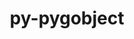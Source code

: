 ---
title: "py-pygobject"
layout: cache
categories: [package, develop]
meta: {"compilers": ["gcc@11.4.0"], "num_specs": 7, "num_specs_by_stack": {"e4s": 7, "root": 7}, "oss": ["ubuntu22.04"], "platforms": ["linux"], "stacks": ["e4s", "root"], "targets": ["x86_64_v3"], "versions": ["3.46.0"]}
spec_details: [{"compiler": "gcc@11.4.0", "hash": "3fcffukjshbw6fgds2gbfb3ichdeqlsm", "os": "ubuntu22.04", "platform": "linux", "size": "-", "stacks": ["e4s", "root"], "target": "x86_64_v3", "variants": ["build_system=python_pip"], "versions": ["3.46.0"]}, {"compiler": "gcc@11.4.0", "hash": "dml4jzcnezcdzjrmdpwtdruzssobm2ed", "os": "ubuntu22.04", "platform": "linux", "size": "-", "stacks": ["e4s", "root"], "target": "x86_64_v3", "variants": ["build_system=python_pip"], "versions": ["3.46.0"]}, {"compiler": "gcc@11.4.0", "hash": "llj6sqqdhghvqnzy3jskknug2c7qvee5", "os": "ubuntu22.04", "platform": "linux", "size": "-", "stacks": ["e4s", "root"], "target": "x86_64_v3", "variants": ["build_system=python_pip"], "versions": ["3.46.0"]}, {"compiler": "gcc@11.4.0", "hash": "njaw6aajrv4ckxrqnj7wdtv2xb5ftrse", "os": "ubuntu22.04", "platform": "linux", "size": "-", "stacks": ["e4s", "root"], "target": "x86_64_v3", "variants": ["build_system=python_pip"], "versions": ["3.46.0"]}, {"compiler": "gcc@11.4.0", "hash": "qn647lge6t4j4cmurc3vggn72fiw3nqv", "os": "ubuntu22.04", "platform": "linux", "size": "-", "stacks": ["e4s", "root"], "target": "x86_64_v3", "variants": ["build_system=python_pip"], "versions": ["3.46.0"]}, {"compiler": "gcc@11.4.0", "hash": "qvg6lnsnikzl55kylihq6sl5jgukjxf7", "os": "ubuntu22.04", "platform": "linux", "size": "-", "stacks": ["e4s", "root"], "target": "x86_64_v3", "variants": ["build_system=python_pip"], "versions": ["3.46.0"]}, {"compiler": "gcc@11.4.0", "hash": "wvbcg7mvntnpjochbv6mtq43nsacqu5u", "os": "ubuntu22.04", "platform": "linux", "size": "-", "stacks": ["e4s", "root"], "target": "x86_64_v3", "variants": ["build_system=python_pip"], "versions": ["3.46.0"]}]
---